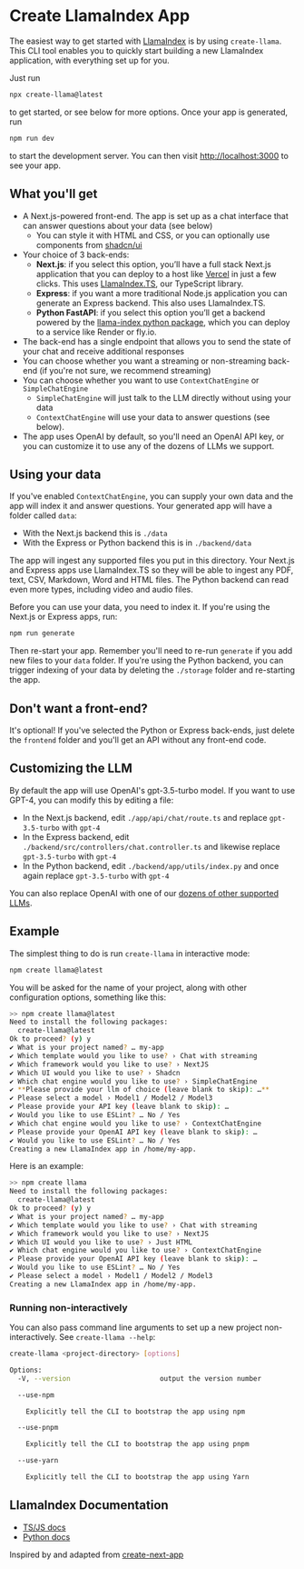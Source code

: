 # Create LlamaIndex App

The easiest way to get started with [LlamaIndex](https://www.llamaindex.ai/) is by using `create-llama`. This CLI tool enables you to quickly start building a new LlamaIndex application, with everything set up for you.

Just run

```bash
npx create-llama@latest
```

to get started, or see below for more options. Once your app is generated, run

```bash
npm run dev
```

to start the development server. You can then visit [http://localhost:3000](http://localhost:3000) to see your app.

## What you'll get

- A Next.js-powered front-end. The app is set up as a chat interface that can answer questions about your data (see below)
  - You can style it with HTML and CSS, or you can optionally use components from [shadcn/ui](https://ui.shadcn.com/)
- Your choice of 3 back-ends:
  - **Next.js**: if you select this option, you’ll have a full stack Next.js application that you can deploy to a host like [Vercel](https://vercel.com/) in just a few clicks. This uses [LlamaIndex.TS](https://www.npmjs.com/package/llamaindex), our TypeScript library.
  - **Express**: if you want a more traditional Node.js application you can generate an Express backend. This also uses LlamaIndex.TS.
  - **Python FastAPI**: if you select this option you’ll get a backend powered by the [llama-index python package](https://pypi.org/project/llama-index/), which you can deploy to a service like Render or fly.io.
- The back-end has a single endpoint that allows you to send the state of your chat and receive additional responses
- You can choose whether you want a streaming or non-streaming back-end (if you're not sure, we recommend streaming)
- You can choose whether you want to use `ContextChatEngine` or `SimpleChatEngine`
  - `SimpleChatEngine` will just talk to the LLM directly without using your data
  - `ContextChatEngine` will use your data to answer questions (see below).
- The app uses OpenAI by default, so you'll need an OpenAI API key, or you can customize it to use any of the dozens of LLMs we support.

## Using your data

If you've enabled `ContextChatEngine`, you can supply your own data and the app will index it and answer questions. Your generated app will have a folder called `data`:

- With the Next.js backend this is `./data`
- With the Express or Python backend this is in `./backend/data`

The app will ingest any supported files you put in this directory. Your Next.js and Express apps use LlamaIndex.TS so they will be able to ingest any PDF, text, CSV, Markdown, Word and HTML files. The Python backend can read even more types, including video and audio files.

Before you can use your data, you need to index it. If you're using the Next.js or Express apps, run:

```bash
npm run generate
```

Then re-start your app. Remember you'll need to re-run `generate` if you add new files to your `data` folder. If you're using the Python backend, you can trigger indexing of your data by deleting the `./storage` folder and re-starting the app.

## Don't want a front-end?

It's optional! If you've selected the Python or Express back-ends, just delete the `frontend` folder and you'll get an API without any front-end code.

## Customizing the LLM

By default the app will use OpenAI's gpt-3.5-turbo model. If you want to use GPT-4, you can modify this by editing a file:

- In the Next.js backend, edit `./app/api/chat/route.ts` and replace `gpt-3.5-turbo` with `gpt-4`
- In the Express backend, edit `./backend/src/controllers/chat.controller.ts` and likewise replace `gpt-3.5-turbo` with `gpt-4`
- In the Python backend, edit `./backend/app/utils/index.py` and once again replace `gpt-3.5-turbo` with `gpt-4`

You can also replace OpenAI with one of our [dozens of other supported LLMs](https://docs.llamaindex.ai/en/stable/module_guides/models/llms/modules.html).

## Example

The simplest thing to do is run `create-llama` in interactive mode:

```bash
npm create llama@latest
```

You will be asked for the name of your project, along with other configuration options, something like this:

```bash
>> npm create llama@latest
Need to install the following packages:
  create-llama@latest
Ok to proceed? (y) y
✔ What is your project named? … my-app
✔ Which template would you like to use? › Chat with streaming
✔ Which framework would you like to use? › NextJS
✔ Which UI would you like to use? › Shadcn
✔ Which chat engine would you like to use? › SimpleChatEngine
✔ **Please provide your llm of choice (leave blank to skip): …**
✔ Please select a model › Model1 / Model2 / Model3
✔ Please provide your API key (leave blank to skip): … 
✔ Would you like to use ESLint? … No / Yes
✔ Which chat engine would you like to use? › ContextChatEngine
✔ Please provide your OpenAI API key (leave blank to skip): …
✔ Would you like to use ESLint? … No / Yes
Creating a new LlamaIndex app in /home/my-app.
```
Here is an example:

```bash
>> npm create llama
Need to install the following packages:
  create-llama@latest
Ok to proceed? (y) y
✔ What is your project named? … my-app
✔ Which template would you like to use? › Chat with streaming
✔ Which framework would you like to use? › NextJS
✔ Which UI would you like to use? › Just HTML
✔ Which chat engine would you like to use? › ContextChatEngine
✔ Please provide your OpenAI API key (leave blank to skip): …
✔ Would you like to use ESLint? … No / Yes
✔ Please select a model › Model1 / Model2 / Model3
Creating a new LlamaIndex app in /home/my-app.
```

### Running non-interactively

You can also pass command line arguments to set up a new project
non-interactively. See `create-llama --help`:

```bash
create-llama <project-directory> [options]

Options:
  -V, --version                      output the version number

  --use-npm

    Explicitly tell the CLI to bootstrap the app using npm

  --use-pnpm

    Explicitly tell the CLI to bootstrap the app using pnpm

  --use-yarn

    Explicitly tell the CLI to bootstrap the app using Yarn

```

## LlamaIndex Documentation

- [TS/JS docs](https://ts.llamaindex.ai/)
- [Python docs](https://docs.llamaindex.ai/en/stable/)

Inspired by and adapted from [create-next-app](https://github.com/vercel/next.js/tree/canary/packages/create-next-app)
